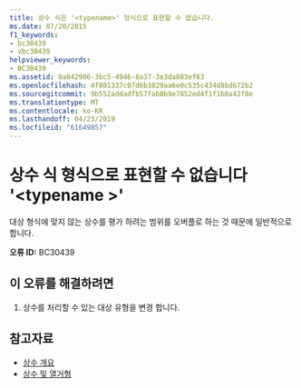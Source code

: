 ```yaml
---
title: 상수 식은 '<typename>' 형식으로 표현할 수 없습니다.
ms.date: 07/20/2015
f1_keywords:
- bc30439
- vbc30439
helpviewer_keywords:
- BC30439
ms.assetid: 0a842906-3bc5-4946-8a37-3e3da883ef63
ms.openlocfilehash: 4f801337c07d6b3829aa6e0c535c434d8bd672b2
ms.sourcegitcommit: 9b552addadfb57fab0b9e7852ed4f1f1b8a42f8e
ms.translationtype: MT
ms.contentlocale: ko-KR
ms.lasthandoff: 04/23/2019
ms.locfileid: "61649857"
---
```

# <a name="constant-expression-not-representable-in-type-typename"></a>상수 식 형식으로 표현할 수 없습니다 '\<typename >'
대상 형식에 맞지 않는 상수를 평가 하려는 범위를 오버플로 하는 것 때문에 일반적으로 합니다.  
  
 **오류 ID:** BC30439  
  
## <a name="to-correct-this-error"></a>이 오류를 해결하려면  
  
1. 상수를 처리할 수 있는 대상 유형을 변경 합니다.  
  
## <a name="see-also"></a>참고자료

- [상수 개요](../../../visual-basic/programming-guide/language-features/constants-enums/constants-overview.md)
- [상수 및 열거형](../../../visual-basic/language-reference/constants-and-enumerations.md)

